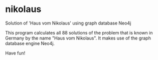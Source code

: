 # nikolaus
Solution of 'Haus vom Nikolaus' using graph database Neo4j

This program calculates all 88 solutions of the problem that is known in 
Germany by the name "Haus vom Nikolaus". It makes use of the 
graph database engine Neo4j.

Have fun!

